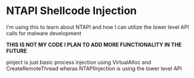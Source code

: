 # NTAPI Shellcode Injection

I'm using this to learn about NTAPI and how I can utilize the lower level API calls for malware development

**THIS IS NOT MY CODE** 
**I PLAN TO ADD MORE FUNCTIONALITY IN THE FUTURE**

pinject is just basic process injection using VirtualAlloc and CreateRemoteThread wheras NTAPIInjection is using the lower level API 

